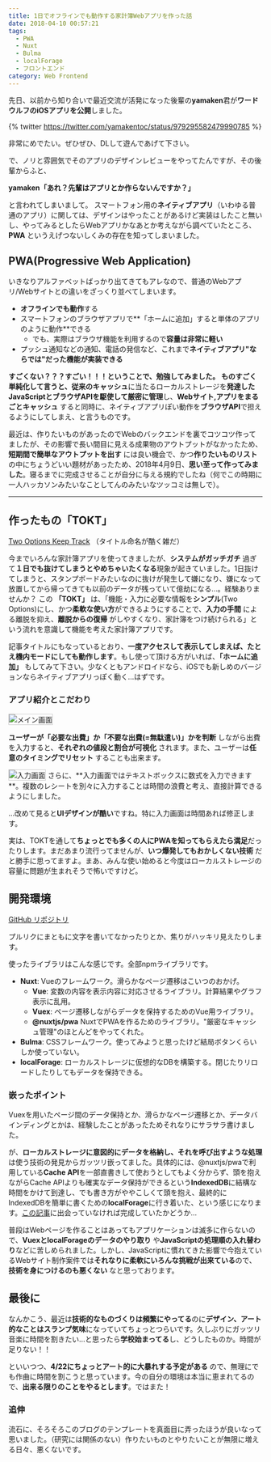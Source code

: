 ```yaml
---
title: 1日でオフラインでも動作する家計簿Webアプリを作った話
date: 2018-04-10 00:57:21
tags:
  - PWA
  - Nuxt
  - Bulma
  - localForage
  - フロントエンド
category: Web Frontend
---
```


先日、以前から知り合いで最近交流が活発になった後輩の**yamaken**君が**ワードウルフのiOSアプリを公開**しました。

{% twitter https://twitter.com/yamakentoc/status/979295582479990785 %}

非常にめでたい。ぜひぜひ、DLして遊んであげて下さい。

で、ノリと雰囲気でそのアプリのデザインレビューをやってたんですが、その後輩からふと、

**yamaken「あれ？先輩はアプリとか作らないんですか？」**

と言われてしまいまして。
スマートフォン用の**ネイティブアプリ**（いわゆる普通のアプリ）に関しては、デザインはやったことがあるけど実装はしたこと無いし、やってみるとしたらWebアプリかなあとか考えながら調べていたところ、**PWA** というえげつないしくみの存在を知ってしまいました。

<!-- more -->

## PWA(Progressive Web Application)

いきなりアルファベットばっかり出てきてもアレなので、普通のWebアプリ/Webサイトとの違いをざっくり並べてしまいます。

- **オフラインでも動作**する
- スマートフォンのブラウザアプリで**「ホームに追加」すると単体のアプリのように動作**できる
  - でも、実際はブラウザ機能を利用するので**容量は非常に軽い**
- プッシュ通知などの通知、電話の発信など、これまで**ネイティブアプリ"ならでは"だった機能が実装できる**

**すごくない？？？すごい！！！**ということで、勉強してみました。
ものすごく単純化して言うと、従来の**キャッシュ**に当たるローカルストレージを**発達したJavaScriptとブラウザAPIを駆使して厳密に管理**し、**Webサイト,アプリをまるごとキャッシュ** すると同時に、ネイティブアプリぽい動作を**ブラウザAPI**で担えるようにしてしまえ、と言うものです。

最近は、作りたいものがあったのでWebのバックエンドを裏でコツコツ作ってましたが、その影響で長い間目に見える成果物のアウトプットがなかったため、**短期間で簡単なアウトプットを出す** には良い機会で、かつ**作りたいものリスト**の中にちょうどいい題材があったため、2018年4月9日、**思い至って作ってみました**。寝るまでに完成させることが自分に与える規約でしたね（何でこの時期に一人ハッカソンみたいなことしてんのみたいなツッコミは無しで）。

---

## 作ったもの「TOKT」

[Two Options Keep Track](https://skawashima.github.io/keepTrack/)
（タイトル命名が酷く雑だ）

今までいろんな家計簿アプリを使ってきましたが、**システムがガッチガチ** 過ぎて**１日でも抜けてしまうとやめちゃいたくなる**現象が起きていました。1日抜けてしまうと、スタンプボードみたいなのに抜けが発生して嫌になり、嫌になって放置してから帰ってきても以前のデータが残っていて億劫になる…。経験ありませんか？
この **「TOKT」** は、「機能・入力に必要な情報を**シンプル**(Two Options)にし、かつ**柔軟な使い方**ができるようにすることで、**入力の手間** による離脱を抑え、**離脱からの復帰** がしやすくなり、家計簿をつけ続けられる」という流れを意識して機能を考えた家計簿アプリです。

記事タイトルにもなっているとおり、**一度アクセスして表示してしまえば、たとえ機内モードにしても動作します**。もし使って頂ける方がいれば、**「ホームに追加」** もしてみて下さい。少なくともアンドロイドなら、iOSでも新しめのバージョンならネイティブアプリっぽく動く…はずです。

### アプリ紹介とこだわり
<img src='main.png' alt='メイン画面' style='border: solid 1px #ccc'>

**ユーザーが「必要な出費」か「不要な出費(=無駄遣い)」かを判断** しながら出費を入力すると、**それぞれの値段と割合が可視化** されます。また、ユーザーは**任意のタイミングでリセット** することも出来ます。

<img src='input.png' alt='入力画面' style='border: solid 1px #ccc'>
さらに、**入力画面ではテキストボックスに数式を入力できます**。複数のレシートを別々に入力することは時間の浪費と考え、直接計算できるようにしました。


…改めて見ると**UIデザインが酷い**ですね。特に入力画面は時間あれば修正します。

実は、TOKTを通して**ちょっとでも多くの人にPWAを知ってもらえたら満足**だったりします。まだあまり流行ってませんが、**いつ爆発してもおかしくない技術** だと勝手に思ってますよ。まあ、みんな使い始めると今度はローカルストレージの容量に問題が生まれそうで怖いですけど。

## 開発環境
[GitHub リポジトリ](https://github.com/sKawashima/keepTrack)

プルリクにまともに文字を書いてなかったりとか、焦りがハッキリ見えたりします。

使ったライブラリはこんな感じです。全部npmライブラリです。
- **Nuxt**: Vueのフレームワーク。滑らかなページ遷移はこいつのおかげ。
  - **Vue**: 変数の内容を表示内容に対応させるライブラリ。計算結果やグラフ表示に乱用。
  - **Vuex**: ページ遷移しながらデータを保持するためのVue用ライブラリ。
  - **@nuxtjs/pwa** NuxtでPWAを作るためのライブラリ。"厳密なキャッシュ管理"のほとんどをやってくれた。
- **Bulma**: CSSフレームワーク。使ってみようと思ったけど結局ボタンくらいしか使っていない。
- **localForage**: ローカルストレージに仮想的なDBを構築する。閉じたりリロードしたりしてもデータを保持できる。

### 嵌ったポイント
Vuexを用いたページ間のデータ保持とか、滑らかなページ遷移とか、データバインディングとかは、経験したことがあったためそれなりにサラサラ書けました。

が、**ローカルストレージに意図的にデータを格納し、それを呼び出すような処理** は使う技術の発見からガッツリ嵌ってました。具体的には、@nuxtjs/pwaで利用している**Cache API**を一部直書きして使おうとしてもよく分からず、頭を抱えながらCache APIよりも確実なデータ保持ができるという**IndexedDB**に結構な時間をかけて到達し、でも書き方がややこしくて頭を抱え、最終的にIndexedDBを簡単に書くための**localForage**に行き着いた、という感じになります。[この記事](http://neos21.hatenablog.com/entry/2017/11/01/080000)に出会っていなければ完成していたかどうか…

普段はWebページを作ることはあってもアプリケーションは滅多に作らないので、**VuexとlocalForageのデータのやり取り** や**JavaScriptの処理順の入れ替わり**などに苦しめられました。しかし、JavaScriptに慣れてきた影響で今抱えているWebサイト制作案件では**それなりに柔軟にいろんな挑戦が出来ている**ので、**技術を身につけるのも悪くない** なと思っております。

## 最後に
なんかこう、最近は**技術的なものづくりは頻繁にやってる**のに**デザイン、アート的なことはスランプ気味**になっていてちょっとつらいです。久しぶりにガッツリ音楽に時間を割きたい…と思ったら**学校始まってる**し、どうしたものか。時間が足りない！！

といいつつ、**4/22にちょっとアート的に大暴れする予定がある** ので、無理にでも作曲に時間を割こうと思っています。今の自分の環境は本当に恵まれてるので、**出来る限りのことをやるとします**。ではまた！

### 追伸
流石に、そろそろこのブログのテンプレートを真面目に弄ったほうが良いなって思いました。（研究には関係のない）作りたいものとやりたいことが無限に増える日々、悪くないです。
